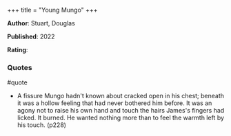 +++
title = "Young Mungo"
+++



**Author**: Stuart, Douglas

**Published**: 2022

**Rating**:



### Quotes

#quote



* A fissure Mungo hadn't known about cracked open in his chest; beneath it was a hollow feeling that had never bothered him before. It was an agony not to raise his own hand and touch the hairs James's fingers had licked. It burned. He wanted nothing more than to feel the warmth left by his touch. (p228)
